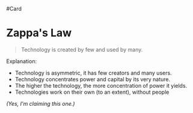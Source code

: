 #Card 
# Zappa's Law
> Technology is created by few and used by many.


Explanation:
- Technology is asymmetric, it has few creators and many users.
- Technology concentrates power and capital by its very nature.
- The higher the technology, the more concentration of power it yields.
- Technologies work on their own (to an extent), without people


*(Yes, I'm claiming this one.)*